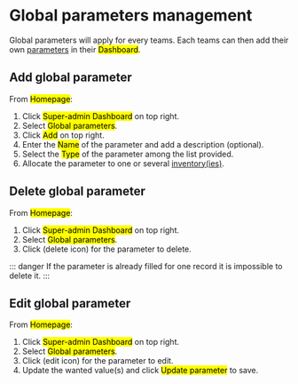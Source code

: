 # Global parameters management

Global parameters will apply for every teams. Each teams can then add their own [parameters](/laboratory-information-management-system/dashboard-parameters.html#create-parameter) in their <mark>Dashboard</mark>.

## Add global parameter
From <mark>Homepage</mark>: 
1. Click <mark>Super-admin Dashboard</mark> on top right. 
2. Select <mark>Global parameters</mark>.
3. Click <mark>Add</mark> on top right.
4. Enter the <mark>Name</mark> of the parameter and add a description (optional).
5. Select the <mark>Type</mark> of the parameter among the list provided.
6. Allocate the parameter to one or several [inventory(ies)](/laboratory-information-management-system/super-administration-inventories.html#inventories).

## Delete global parameter
From <mark>Homepage</mark>: 
1. Click <mark>Super-admin Dashboard</mark> on top right. 
2. Select <mark>Global parameters</mark>.
3. Click (delete icon) for the parameter to delete.

::: danger
If the parameter is already filled for one record it is impossible to delete it.
:::

## Edit global parameter
From <mark>Homepage</mark>: 
1. Click <mark>Super-admin Dashboard</mark> on top right. 
2. Select <mark>Global parameters</mark>.
3. Click (edit icon) for the parameter to edit.
4. Update the wanted value(s) and click <mark>Update parameter</mark> to save.





